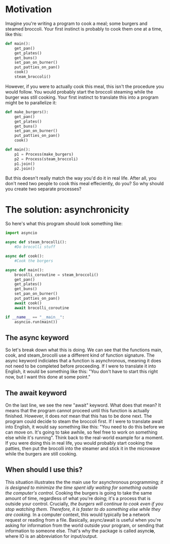 # Motivation
Imagine you're writing a program to cook a meal; some burgers and steamed broccoli. Your first instinct is probably to cook them one at a time, like this:
```python
def main():
    get_pan()
    get_plates()
    get_buns()
    set_pan_on_burner()
    put_patties_on_pan()
    cook()
    steam_broccoli()
```
However, if you were to actually cook this meal, this isn't the procedure you would follow. You would probably start the broccoli steaming while the burger was still cooking. Your first instinct to translate this into a program might be to parallelize it:
```python
def make_burgers():
    get_pan()
    get_plates()
    get_buns()
    set_pan_on_burner()
    put_patties_on_pan()
    cook()

def main():
    p1 = Process(make_burgers)
    p2 = Process(steam_broccoli)
    p1.join()
    p2.join()
```

But this doesn't really match the way you'd do it in real life. After all, you don't need two people to cook this meal effeciently, do you? So why should you create two separate processes? 

# The solution: asynchronicity
So here's what this program should look something like:

```python
import asyncio

async def steam_brocolli():
    #Do brocolli stuff

async def cook():
    #Cook the borgers

async def main():
    brocolli_coroutine = steam_broccoli()
    get_pan()
    get_plates()
    get_buns()
    set_pan_on_burner()
    put_patties_on_pan()
    await cook()
    await brocolli_coroutine

if __name__ == "__main__":
    asyncio.run(main())
```
## The async keyword
So let's break down what this is doing. We can see that the functions main, cook, and steam_brocolli use a different kind of function signature. The async keyword indiciates that a function is asynchronous, meaning it does not need to be completed before proceeding. If I were to translate it into English, it would be something like this: "You don't have to start this right now, but I want this done at some point." 

## The await keyword
On the last line, we see the new "await" keyword. What does that mean? It means that the program cannot proceed until this function is actually finished. However, it does <i>not</i> mean that this has to be done next. The program could decide to steam the broccoli first. If I were to translate await into English, it would say something like this: "You need to do this before we can move on. It's going to take awhile, so feel free to work on something else while it's running". Think back to the real-world example for a moment. If you were doing this in real life, you would probably start cooking the patties, then put the brocolli into the steamer and stick it in the microwave while the burgers are still cooking. 

## When should I use this?
This situation illustrates the the main use for asynchronous programming; <i>it is designed to minimize the time spent idly waiting for something outside the computer's control</i>. Cooking the burgers is going to take the same amount of time, regardless of what you're doing; it's a process that is outside your control. Crucially, <i>the burgers will continue to cook even if you stop watching them. Therefore, it is faster to do something else while they are cooking.</i> In a computer context, this would typically be a network request or reading from a file. Basically, async/await is useful when you're asking for information from the world outside your program, or sending that information to someone else. That's why the package is called async**io**, where IO is an abbreviation for input/output. 